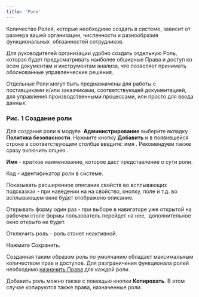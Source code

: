 ```yaml
---
title: 'Роли'
---
```


Количество Ролей, которые необходимо создать в системе, зависит от размера вашей организации, численности и разнообразия функциональных  обязанностей сотрудников. 

Для руководителей организации удобно создать отдельную Роль, которая будет предусматривать наиболее обширные Права и доступ ко всем документам и инструментам анализа, что позволяет принимать обоснованные управленческие решения. 

Отдельные Роли могут быть предназначены для работы с поставщиками и/или заказчиками, соответствующей документацией, для управления производственными процессами, или просто для ввода данных.

  

### Рис. 1 Создание роли 

Для создания роли в модуле  **Администрирование** выберите вкладку  **Политика безопасности**. Нажмите кнопку **Добавить** и в появившейся строке в соответствующем столбце введите: имя . Рекомендуем также сразу включить опцию . 

**Имя** - краткое наименование, которое даст представление о сути роли. 

Код - идентификатор роли в системе.

Показывать расширенное описание свойств во всплывающих подсказках - при наведении на на свойство, кнопку, поле и т.д. во всплывающем окне будет отображено описание.

Открывать форму один раз - при выборе в навигаторе уже открытой на рабочем столе формы пользователь перейдет на нее,  дополнительное окно открыто не будет.

Отключить роль - роль станет неактивной. 

Нажмите Сохранить. 

Созданная таким образом роль по умолчанию обладает максимальным количеством прав и доступов. Для разграничения функционала ролей необходимо [назначить Права](Role_permissions.md) для каждой роли.

Добавить роль можно также с помощью кнопки **Копировать**. В этом случае копируются также права, назначенные роли.

  

  

  

  


